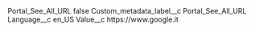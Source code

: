 <?xml version="1.0" encoding="UTF-8"?>
<CustomMetadata xmlns="http://soap.sforce.com/2006/04/metadata" xmlns:xsi="http://www.w3.org/2001/XMLSchema-instance" xmlns:xsd="http://www.w3.org/2001/XMLSchema">
    <label>Portal_See_All_URL</label>
    <protected>false</protected>
    <values>
        <field>Custom_metadata_label__c</field>
        <value xsi:type="xsd:string">Portal_See_All_URL</value>
    </values>
    <values>
        <field>Language__c</field>
        <value xsi:type="xsd:string">en_US</value>
    </values>
    <values>
        <field>Value__c</field>
        <value xsi:type="xsd:string">https://www.google.it</value>
    </values>
</CustomMetadata>
